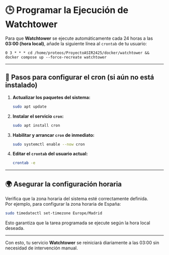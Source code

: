# 🕒 Programar la Ejecución de Watchtower

Para que **Watchtower** se ejecute automáticamente cada 24 horas a las **03:00 (hora local)**, añade la siguiente línea al `crontab` de tu usuario:

```cron
0 3 * * * cd /home/proteos/ProyectoASIR2425/docker/watchtower && docker compose up --force-recreate watchtower
```

---

## 🔧 Pasos para configurar el cron (si aún no está instalado)

1. **Actualizar los paquetes del sistema:**
   ```bash
   sudo apt update
   ```

2. **Instalar el servicio `cron`:**
   ```bash
   sudo apt install cron
   ```

3. **Habilitar y arrancar `cron` de inmediato:**
   ```bash
   sudo systemctl enable --now cron
   ```

4. **Editar el `crontab` del usuario actual:**
   ```bash
   crontab -e
   ```

---

## 🌍 Asegurar la configuración horaria

Verifica que la zona horaria del sistema esté correctamente definida.  
Por ejemplo, para configurar la zona horaria de España:

```bash
sudo timedatectl set-timezone Europe/Madrid
```

Esto garantiza que la tarea programada se ejecute según la hora local deseada.

---

Con esto, tu servicio **Watchtower** se reiniciará diariamente a las 03:00 sin necesidad de intervención manual.
